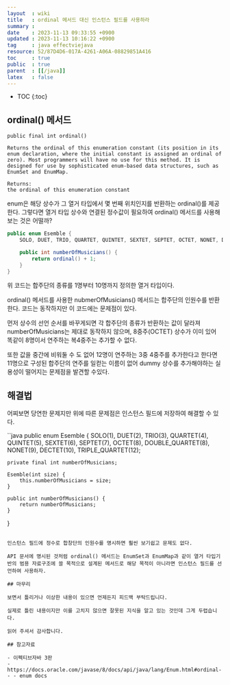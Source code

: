 ```yaml
---
layout  : wiki
title   : ordinal 메서드 대신 인스턴스 필드를 사용하라 
summary : 
date    : 2023-11-13 09:33:55 +0900
updated : 2023-11-13 10:16:22 +0900
tag     : java effectviejava
resource: 52/87D4D6-017A-4261-A06A-08829851A416
toc     : true
public  : true
parent  : [[/java]]
latex   : false
---
```

* TOC
{:toc}

## ordinal() 메서드

```
public final int ordinal()

Returns the ordinal of this enumeration constant (its position in its enum declaration, where the initial constant is assigned an ordinal of zero). Most programmers will have no use for this method. It is designed for use by sophisticated enum-based data structures, such as EnumSet and EnumMap.

Returns:
the ordinal of this enumeration constant
```

enum은 해당 상수가 그 열거 타입에서 몇 번째 위치인지를 반환하는 ordinal()를 제공한다. 그렇다면 열거 타입 상수와 연결된 정수값이 필요하여 ordinal() 메서드를 사용해보는 것은 어떨까?

```java
public enum Esemble {
    SOLO, DUET, TRIO, QUARTET, QUINTET, SEXTET, SEPTET, OCTET, NONET, DECTET;

    public int numberOfMusicians() {
        return ordinal() + 1;
    }
}
```

위 코드는 합주단의 종류를 1명부터 10명까지 정의한 열거 타입이다.

ordinal() 메서드를 사용한 nubmerOfMusicians() 메서드는 합주단의 인원수를 반환한다. 코드는 동작하지만 이 코드에는 문제점이 있다.

먼저 상수의 선언 순서를 바꾸게되면 각 합주단의 종류가 반환하는 값이 달라져 numberOfMusicians는 제대로 동작하지 않으며, 8중주(OCTET) 상수가 이미 있어 똑같이 8명이서 연주하는 복4중주는 추가할 수 없다. 

또한 값을 중간에 비워둘 수 도 없어 12명이 연주하는 3중 4중주를 추가한다고 한다면 11명으로 구성된 합주단의 연주를 일컫는 이름이 없어 dummy 상수를 추가해야하는 실용성이 떨어지는 문제점을 발견할 수있다.

## 해결법

어찌보면 당연한 문제지만 위에 따른 문제점은 인스턴스 필드에 저장하여 해결할 수 있다. 

``java
public enum Esemble {
    SOLO(1), DUET(2), TRIO(3), QUARTET(4), QUINTET(5), SEXTET(6), SEPTET(7), OCTET(8), DOUBLE_QUARTET(8), NONET(9), DECTET(10), TRIPLE_QUARTET(12);

    private final int numberOfMusicians;

    Esemble(int size) {
        this.numberOfMusicians = size;
    }

    public int numberOfMusicians() {
        return numberOfMusicians;
    }
}
```

인스턴스 필드에 정수로 합창단의 인원수를 명시하면 훨씬 보기쉽고 문제도 없다.

API 문서에 명시된 것처럼 ordinal() 메서드는 EnumSet과 EnumMap과 같이 열거 타입기반의 범용 자료구조에 쓸 목적으로 설계된 메서드로 해당 목적이 아니라면 인스턴스 필드를 선언하여 사용하자.

## 마무리 

보면서 틀리거나 이상한 내용이 있으면 언제든지 피드백 부탁드립니다.

실제로 틀린 내용이지만 이를 고치지 않으면 잘못된 지식을 알고 있는 것인데 그게 두렵습니다.

읽어 주셔서 감사합니다.

## 참고자료

- 이펙티브자바 3판
- https://docs.oracle.com/javase/8/docs/api/java/lang/Enum.html#ordinal-- - enum docs
